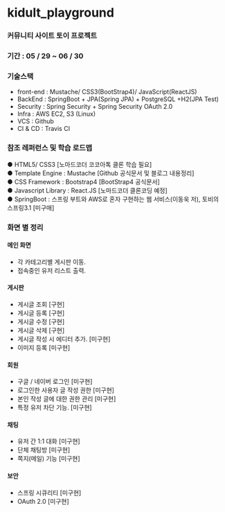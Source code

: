 # kidult_playground
### 커뮤니티 사이트 토이 프로젝트
### 기간 : 05 / 29 ~ 06 / 30
### 기술스택 
   - front-end : Mustache/ CSS3(BootStrap4)/ JavaScript(ReactJS)   
   - BackEnd :  SpringBoot + JPA(Spring JPA) + PostgreSQL +H2(JPA Test)   
   - Security : Spring Security + Spring Security OAuth 2.0   
   - Infra : AWS EC2, S3 (Linux)   
   - VCS : Github   
   - CI & CD : Travis CI       
### 참조 레퍼런스 및 학습 로드맵
 ● HTML5/ CSS3 [노마드코더 코코아톡 클론 학습 필요]   
 ● Template Engine : Mustache [Github 공식문서 및 블로그 내용정리]   
 ● CSS Framework : Bootstrap4 [BootStrap4 공식문서]   
 ● Javascript Library : React.JS [노마드코더 클론코딩 예정]   
 ● SpringBoot : 스프링 부트와 AWS로 혼자 구현하는 웹 서비스(이동욱 저), 토비의 스프링3.1 [미구매]
### 화면 별 정리 
#### 메인 화면   
   - 각 카테고리별 게시판 이동.      
   - 접속중인 유저 리스트 출력.   
#### 게시판      
   - 게시글 조회 [구현]
   - 게시글 등록 [구현]
   - 게시글 수정 [구현]
   - 게시글 삭제 [구현]
   - 게시글 작성 시 에디터 추가. [미구현]
   - 이미지 등록 [미구현]
#### 회원
   - 구글 / 네이버 로그인 [미구현]   
   - 로그인한 사용자 글 작성 권한 [미구현]   
   - 본인 작성 글에 대한 권한 관리 [미구현]   
   - 특정 유저 차단 기능. [미구현]   
#### 채팅
   - 유저 간 1:1 대화 [미구현]   
   - 단체 채팅방 [미구현]   
   - 쪽지(메일) 기능 [미구현]   
#### 보안
   - 스프링 시큐리티 [미구현]   
   - OAuth 2.0 [미구현]   

